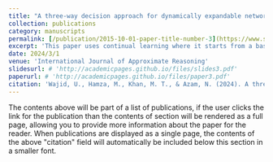 ```yaml
---
title: "A three-way decision approach for dynamically expandable networks"
collection: publications
category: manuscripts
permalink: [/publication/2015-10-01-paper-title-number-3](https://www.sciencedirect.com/science/article/pii/S0888613X23002360)
excerpt: 'This paper uses continual learning where it starts from a base CNN architecture and expands incrementally in a class incremental learning setup. Newer class labels along with their training data are introduced sequentially, allowing the model to accommodate new information in order to classify among all seen labels. In the process it expands where three-way decisions comes into play, deciding how much to expand depending on the overlap of the semantic drift expected for learning new labels.'
date: 2024/3/1
venue: 'International Journal of Approximate Reasoning'
slidesurl: # 'http://academicpages.github.io/files/slides3.pdf'
paperurl: # 'http://academicpages.github.io/files/paper3.pdf'
citation: 'Wajid, U., Hamza, M., Khan, M. T., & Azam, N. (2024). A three-way decision approach for dynamically expandable networks. International Journal of Approximate Reasoning, 166, 109105.'
---
```


The contents above will be part of a list of publications, if the user clicks the link for the publication than the contents of section will be rendered as a full page, allowing you to provide more information about the paper for the reader. When publications are displayed as a single page, the contents of the above "citation" field will automatically be included below this section in a smaller font.
